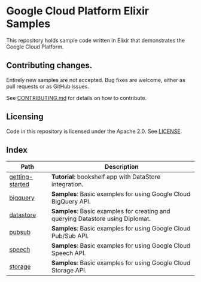 # Google Cloud Platform Elixir Samples

This repository holds sample code written in Elixir that demonstrates the Google
Cloud Platform.

## Contributing changes.

Entirely new samples are not accepted. Bug fixes are welcome, either as pull
requests or as GitHub issues.

See [CONTRIBUTING.md](CONTRIBUTING.md) for details on how to contribute.

## Licensing

Code in this repository is licensed under the Apache 2.0. See [LICENSE](LICENSE).

## Index

|Path|Description|
|---|---|
|[getting-started](getting-started)|**Tutorial**: bookshelf app with DataStore integration.|
|[bigquery](bigquery)|**Samples**: Basic examples for using Google Cloud BigQuery API.|
|[datastore](datastore)|**Samples**: Basic examples for creating and querying Datastore using Diplomat.|
|[pubsub](pubsub)|**Samples**: Basic examples for using Google Cloud Pub/Sub API.|
|[speech](speech)|**Samples**: Basic examples for using Google Cloud Speech API.|
|[storage](storage)|**Samples**: Basic examples for using Google Cloud Storage API.|

